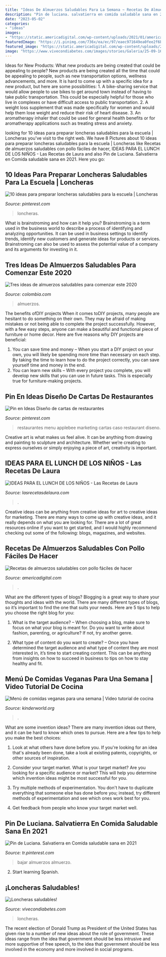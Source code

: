 ```yaml
---
title: "Ideas De Almuerzos Saludables Para La Semana ~ Recetas De Almuerzos Saludables Con Pollo Fáciles De Hacer"
description: "Pin de luciana. salvatierra en comida saludable sana en 2021"
date: "2023-05-02"
categories:
- "ideas"
images:
- "https://static.americadigital.com/wp-content/uploads/2021/01/america_digital_recetas_de_almuerzos_saludables_saludables_2020-750x375.jpg"
featuredImage: "https://i.pinimg.com/736x/ea/ec/97/eaec971649ea0fee2f6bff9295a24a89--skinny-margarita-calories.jpg"
featured_image: "https://static.americadigital.com/wp-content/uploads/2021/01/america_digital_recetas_de_almuerzos_saludables_saludables_2020-750x375.jpg"
image: "https://www.vivecondiabetes.com/images/stories/Galeria/25-09-16-Loncheras-saludables.jpg"
---
```



Ideas for New Products: What new products are being created that could be appealing to people?
New products are being created all the time that could be appealing to people, such as new transportation options, wellness advancements, and more. It is hard to come up with a specific idea for a new product, but here are some possibilities: 1. A bike-sharing service that would allow people to use bikes to get around town instead of having to take public transportation. This could be especially helpful for those who live in complexes or have difficult access to public transportation. 2. A weight loss supplement that was made specifically for women and would help them lose weight and reduce their risk of heart disease. 3. An aromatherapy inhaler that could be used for general health benefits or for aromatherapy applications such as treating stress and anxiety. 
	

		
looking for 10 ideas para preparar loncheras saludables para la escuela | Loncheras you've visit to the right web. We have 8 Pictures about 10 ideas para preparar loncheras saludables para la escuela | Loncheras like Recetas de almuerzos saludables con pollo fáciles de hacer, IDEAS PARA EL LUNCH DE LOS NIÑOS - Las Recetas de Laura and also Pin de Luciana. Salvatierra en Comida saludable sana en 2021. Here you go:
		
    
## 10 Ideas Para Preparar Loncheras Saludables Para La Escuela | Loncheras

<img loading=lazy src="https://i.pinimg.com/736x/30/4e/73/304e739110fd6e039e04414cd83e1fdb.jpg" onerror="this.onerror=null;this.src='https://tse4.mm.bing.net/th?id=OIP.58xvEpSohpLqf1xPeN1sPgHaMm&amp;pid=15.1';" alt="10 ideas para preparar loncheras saludables para la escuela | Loncheras">

_Source: pinterest.com_

>loncheras. 

	

What is brainstroming and how can it help you?
Brainstroming is a term used in the business world to describe a process of identifying and analyzing opportunities. It can be used in business settings to identify trends, identify new customers and generate ideas for products or services. Brainstroming can also be used to assess the potential value of a company and its arguments for investing in it.

    
## Tres Ideas De Almuerzos Saludables Para Comenzar Este 2020

<img loading=lazy src="https://cdn.colombia.com/sdi/2020/01/08/almuerzos-opciones-saludables-2020-799938.jpg" onerror="this.onerror=null;this.src='https://tse3.mm.bing.net/th?id=OIP.9N-VhHNIuWuL0Et6eya0bAHaEw&amp;pid=15.1';" alt="Tres ideas de almuerzos saludables para comenzar este 2020">

_Source: colombia.com_

>almuerzos. 

	

The benefits ofDIY projects
When it comes toDIY projects, many people are hesitant to do something on their own. They may be afraid of making mistakes or not being able to complete the project successfully. However, with a few easy steps, anyone can make a beautiful and functional piece of furniture or home decor. Here are five reasons why DIY projects are beneficial: 
1. You can save time and money – When you start a DIY project on your own, you will likely be spending more time than necessary on each step. By taking the time to learn how to do the project correctly, you can save yourself time and money in the end. 
2. You can learn new skills – With every project you complete, you will develop new skills that you can use in future tasks. This is especially true for furniture-making projects.

    
## Pin En Ideas Diseño De Cartas De Restaurantes

<img loading=lazy src="https://i.pinimg.com/736x/ea/ec/97/eaec971649ea0fee2f6bff9295a24a89--skinny-margarita-calories.jpg" onerror="this.onerror=null;this.src='https://tse1.mm.bing.net/th?id=OIP.4dKJxxNdLwJwHTWsloCLigHaMC&amp;pid=15.1';" alt="Pin en Ideas Diseño de cartas de restaurantes">

_Source: pinterest.com_

>restaurantes menu applebee marketing cartas caso restaurant diseno. 

	

Creative art is what makes us feel alive. It can be anything from drawing and painting to sculpture and architecture. Whether we’re creating to express ourselves or simply enjoying a piece of art, creativity is important.

    
## IDEAS PARA EL LUNCH DE LOS NIÑOS - Las Recetas De Laura

<img loading=lazy src="https://i1.wp.com/www.lasrecetasdelaura.com/wp-content/uploads/2017/03/lunch.jpg?resize=768%2C1024&amp;ssl=1" onerror="this.onerror=null;this.src='https://tse2.mm.bing.net/th?id=OIP.HExdK4VsbaUxgw8rQKim_wHaJ4&amp;pid=15.1';" alt="IDEAS PARA EL LUNCH DE LOS NIÑOS - Las Recetas de Laura">

_Source: lasrecetasdelaura.com_

>. 

	

Creative ideas can be anything from creative ideas for art to creative ideas for marketing. There are many ways to come up with creative ideas, and it really depends on what you are looking for. There are a lot of great resources online if you want to get started, and I would highly recommend checking out some of the following: blogs, magazines, and websites.

    
## Recetas De Almuerzos Saludables Con Pollo Fáciles De Hacer

<img loading=lazy src="https://static.americadigital.com/wp-content/uploads/2021/01/america_digital_recetas_de_almuerzos_saludables_saludables_2020-750x375.jpg" onerror="this.onerror=null;this.src='https://tse1.mm.bing.net/th?id=OIP.ACa5YDlqq7-qHCfTrlrE4gHaDt&amp;pid=15.1';" alt="Recetas de almuerzos saludables con pollo fáciles de hacer">

_Source: americadigital.com_

>. 

	

What are the different types of blogs?
Blogging is a great way to share your thoughts and ideas with the world. There are many different types of blogs, so it’s important to find the one that suits your needs. Here are 5 tips to help you choose the right blog for you: 
1. What is the target audience? – When choosing a blog, make sure to focus on what your blog is meant for. Do you want to write about fashion, parenting, or agriculture? If not, try another genre. 

2. What type of content do you want to create? – Once you have determined the target audience and what type of content they are most interested in, it’s time to start creating content. This can be anything from insights on how to succeed in business to tips on how to stay healthy and fit. 


    
## Menú De Comidas Veganas Para Una Semana | Video Tutorial De Cocina

<img loading=lazy src="https://www.kinderworld.org/wp-content/uploads/Resources/es/Menu-de-comidas-veganas-para-una-semana-con-recetas.jpg" onerror="this.onerror=null;this.src='https://tse1.mm.bing.net/th?id=OIP.kw5Nu0ET7zZk4yx5gRV4_QHaEK&amp;pid=15.1';" alt="Menú de comidas veganas para una semana | Video tutorial de cocina">

_Source: kinderworld.org_

>. 

	

What are some invention ideas?
There are many invention ideas out there, and it can be hard to know which ones to pursue. Here are a few tips to help you make the best choices:
1. Look at what others have done before you. If you're looking for an idea that's already been done, take a look at existing patents, copyrights, or other sources of inspiration.

2. Consider your target market. What is your target market? Are you looking for a specific audience or market? This will help you determine which invention ideas might be most successful for you.

3. Try multiple methods of experimentation. You don't have to duplicate everything that someone else has done before you; instead, try different methods of experimentation and see which ones work best for you.

4. Get feedback from people who know your target market well.

    
## Pin De Luciana. Salvatierra En Comida Saludable Sana En 2021

<img loading=lazy src="https://i.pinimg.com/736x/e2/86/0d/e2860dbbd5d5a938edbfb19e4cd7ba5e.jpg" onerror="this.onerror=null;this.src='https://tse1.mm.bing.net/th?id=OIP.Vf2smNMFrMROB3jTTq4ICAHaEK&amp;pid=15.1';" alt="Pin de Luciana. Salvatierra en Comida saludable sana en 2021">

_Source: tr.pinterest.com_

>bajar almuerzos almuerzo. 

	

2) Start learning Spanish.

    
## ¡Loncheras Saludables!

<img loading=lazy src="https://www.vivecondiabetes.com/images/stories/Galeria/25-09-16-Loncheras-saludables.jpg" onerror="this.onerror=null;this.src='https://tse1.mm.bing.net/th?id=OIP.og1tLVsViDPuhE9dKS2rQgHaLV&amp;pid=15.1';" alt="¡Loncheras saludables!">

_Source: vivecondiabetes.com_

>loncheras. 

	

The recent election of Donald Trump as President of the United States has given rise to a number of new ideas about the role of government. These ideas range from the idea that government should be less intrusive and more supportive of free speech, to the idea that government should be less involved in the economy and more involved in social programs.


